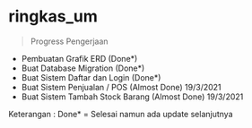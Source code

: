 # ringkas_um

> Progress Pengerjaan

-   Pembuatan Grafik ERD (Done\*)
-   Buat Database Migration (Done\*)
-   Buat Sistem Daftar dan Login (Done\*)
-   Buat Sistem Penjualan / POS (Almost Done) 19/3/2021
-   Buat Sistem Tambah Stock Barang (Almost Done) 19/3/2021

Keterangan :
Done\* = Selesai namun ada update selanjutnya
